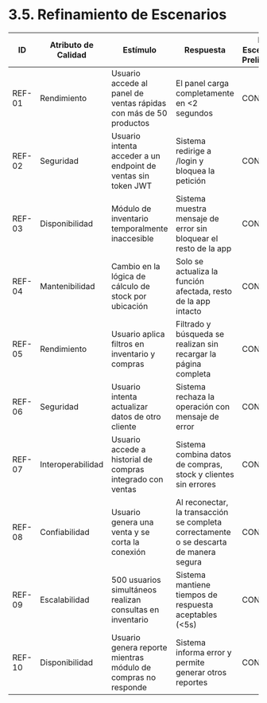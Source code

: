 # 3.5. Refinamiento de Escenarios

| ID      | Atributo de Calidad | Estímulo | Respuesta | ID Escenario Preliminar | Sustento | Comentarios |
|---------|-------------------|----------|-----------|-----------------------|----------|-------------|
| REF-01  | Rendimiento       | Usuario accede al panel de ventas rápidas con más de 50 productos | El panel carga completamente en <2 segundos | CONS-01 | Optimización de consultas y renderizado de componentes React | Demostrable en módulo Ventas Rápidas |
| REF-02  | Seguridad         | Usuario intenta acceder a un endpoint de ventas sin token JWT | Sistema redirige a /login y bloquea la petición | CONS-02 | Middleware de autenticación implementado | Verificable eliminando token |
| REF-03  | Disponibilidad    | Módulo de inventario temporalmente inaccesible | Sistema muestra mensaje de error sin bloquear el resto de la app | CONS-04 | Manejo de errores en Node.js y frontend React | Simulable deteniendo el servicio de inventario |
| REF-04  | Mantenibilidad    | Cambio en la lógica de cálculo de stock por ubicación | Solo se actualiza la función afectada, resto de la app intacto | CONS-05 | Separación de responsabilidades en backend y frontend | Componentes encapsulados |
| REF-05  | Rendimiento       | Usuario aplica filtros en inventario y compras | Filtrado y búsqueda se realizan sin recargar la página completa | CONS-06 | Scroll y filtros optimizados en React | Demostrable en inventario y compras |
| REF-06  | Seguridad         | Usuario intenta actualizar datos de otro cliente | Sistema rechaza la operación con mensaje de error | CONS-10 | Control de acceso por ID y validación en backend | Probable mediante endpoint REST seguro |
| REF-07  | Interoperabilidad | Usuario accede a historial de compras integrado con ventas | Sistema combina datos de compras, stock y clientes sin errores | CONS-08 | Consolidación de datos en PostgreSQL y endpoints REST | Ejecutable desde panel de clientes |
| REF-08  | Confiabilidad     | Usuario genera una venta y se corta la conexión | Al reconectar, la transacción se completa correctamente o se descarta de manera segura | CONS-09 | Manejo de transacciones en PostgreSQL | Probable con rollback en DB y sincronización offline |
| REF-09  | Escalabilidad     | 500 usuarios simultáneos realizan consultas en inventario | Sistema mantiene tiempos de respuesta aceptables (<5s) | CONS-11 | Indexación en PostgreSQL y optimización backend | Testeable con JMeter o Artillery |
| REF-10  | Disponibilidad    | Usuario genera reporte mientras módulo de compras no responde | Sistema informa error y permite generar otros reportes | CONS-03 | Manejo de errores y fallback en Node.js | Simulable con parada temporal del módulo compras |
